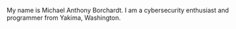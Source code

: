 My name is Michael Anthony Borchardt.
I am a cybersecurity enthusiast and programmer from Yakima, Washington.
